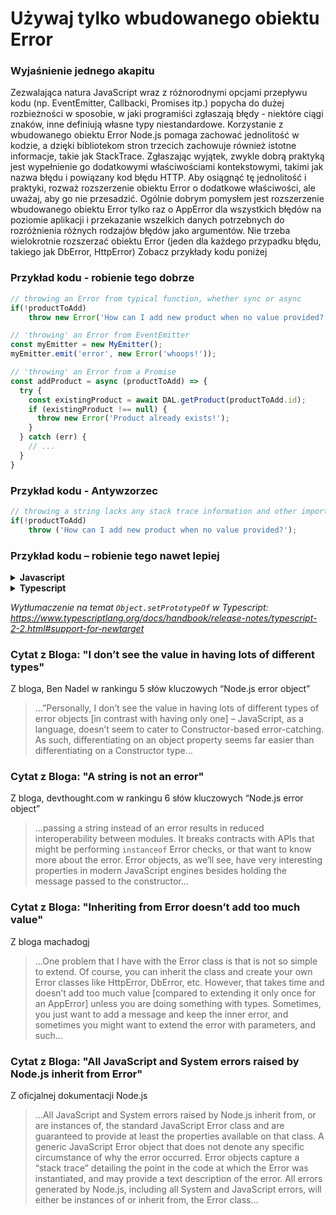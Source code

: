 # Używaj tylko wbudowanego obiektu Error

### Wyjaśnienie jednego akapitu

Zezwalająca natura JavaScript wraz z różnorodnymi opcjami przepływu kodu (np. EventEmitter, Callbacki, Promises itp.) popycha do dużej rozbieżności w sposobie, w jaki programiści zgłaszają błędy - niektóre ciągi znaków, inne definiują własne typy niestandardowe. Korzystanie z wbudowanego obiektu Error Node.js pomaga zachować jednolitość w kodzie, a dzięki bibliotekom stron trzecich zachowuje również istotne informacje, takie jak StackTrace. Zgłaszając wyjątek, zwykle dobrą praktyką jest wypełnienie go dodatkowymi właściwościami kontekstowymi, takimi jak nazwa błędu i powiązany kod błędu HTTP. Aby osiągnąć tę jednolitość i praktyki, rozważ rozszerzenie obiektu Error o dodatkowe właściwości, ale uważaj, aby go nie przesadzić. Ogólnie dobrym pomysłem jest rozszerzenie wbudowanego obiektu Error tylko raz o AppError dla wszystkich błędów na poziomie aplikacji i przekazanie wszelkich danych potrzebnych do rozróżnienia różnych rodzajów błędów jako argumentów. Nie trzeba wielokrotnie rozszerzać obiektu Error (jeden dla każdego przypadku błędu, takiego jak DbError, HttpError) Zobacz przykłady kodu poniżej

### Przykład kodu - robienie tego dobrze

```javascript
// throwing an Error from typical function, whether sync or async
if(!productToAdd)
    throw new Error('How can I add new product when no value provided?');

// 'throwing' an Error from EventEmitter
const myEmitter = new MyEmitter();
myEmitter.emit('error', new Error('whoops!'));

// 'throwing' an Error from a Promise
const addProduct = async (productToAdd) => {
  try {
    const existingProduct = await DAL.getProduct(productToAdd.id);
    if (existingProduct !== null) {
      throw new Error('Product already exists!');
    }
  } catch (err) {
    // ...
  }
}
```

### Przykład kodu - Antywzorzec

```javascript
// throwing a string lacks any stack trace information and other important data properties
if(!productToAdd)
    throw ('How can I add new product when no value provided?');
```

### Przykład kodu – robienie tego nawet lepiej

<details>
<summary><strong>Javascript</strong></summary>

```javascript
// centralized error object that derives from Node’s Error
function AppError(name, httpCode, description, isOperational) {
    Error.call(this);
    Error.captureStackTrace(this);
    this.name = name;
    //...other properties assigned here
};

AppError.prototype = Object.create(Error.prototype);
AppError.prototype.constructor = AppError;

module.exports.AppError = AppError;

// client throwing an exception
if(user == null)
    throw new AppError(commonErrors.resourceNotFound, commonHTTPErrors.notFound, 'further explanation', true)
```
</details>

<details>
<summary><strong>Typescript</strong></summary>

```typescript
// centralized error object that derives from Node’s Error
export class AppError extends Error {
  public readonly name: string;
  public readonly httpCode: HttpCode;
  public readonly isOperational: boolean;

  constructor(name: string, httpCode: HttpCode, description: string, isOperational: boolean) {
    super(description);

    Object.setPrototypeOf(this, new.target.prototype); // restore prototype chain

    this.name = name;
    this.httpCode = httpCode;
    this.isOperational = isOperational;

    Error.captureStackTrace(this);
  }
}

// client throwing an exception
if(user == null)
    throw new AppError(commonErrors.resourceNotFound, commonHTTPErrors.notFound, 'further explanation', true)
```
</details>

*Wytłumaczenie na temat `Object.setPrototypeOf` w Typescript: https://www.typescriptlang.org/docs/handbook/release-notes/typescript-2-2.html#support-for-newtarget*

### Cytat z Bloga: "I don’t see the value in having lots of different types"

Z bloga, Ben Nadel w rankingu 5 słów kluczowych “Node.js error object”

>…”Personally, I don’t see the value in having lots of different types of error objects [in contrast with having only one] – JavaScript, as a language, doesn’t seem to cater to Constructor-based error-catching. As such, differentiating on an object property seems far easier than differentiating on a Constructor type…

### Cytat z Bloga: "A string is not an error"

Z bloga, devthought.com w rankingu 6 słów kluczowych “Node.js error object”

> …passing a string instead of an error results in reduced interoperability between modules. It breaks contracts with APIs that might be performing `instanceof` Error checks, or that want to know more about the error. Error objects, as we’ll see, have very interesting properties in modern JavaScript engines besides holding the message passed to the constructor…

### Cytat z Bloga: "Inheriting from Error doesn’t add too much value"

Z bloga machadogj

> …One problem that I have with the Error class is that is not so simple to extend. Of course, you can inherit the class and create your own Error classes like HttpError, DbError, etc. However, that takes time and doesn’t add too much value [compared to extending it only once for an AppError] unless you are doing something with types. Sometimes, you just want to add a message and keep the inner error, and sometimes you might want to extend the error with parameters, and such…

### Cytat z Bloga: "All JavaScript and System errors raised by Node.js inherit from Error"

Z oficjalnej dokumentacji Node.js

> …All JavaScript and System errors raised by Node.js inherit from, or are instances of, the standard JavaScript Error class and are guaranteed to provide at least the properties available on that class. A generic JavaScript Error object that does not denote any specific circumstance of why the error occurred. Error objects capture a “stack trace” detailing the point in the code at which the Error was instantiated, and may provide a text description of the error. All errors generated by Node.js, including all System and JavaScript errors, will either be instances of or inherit from, the Error class…
